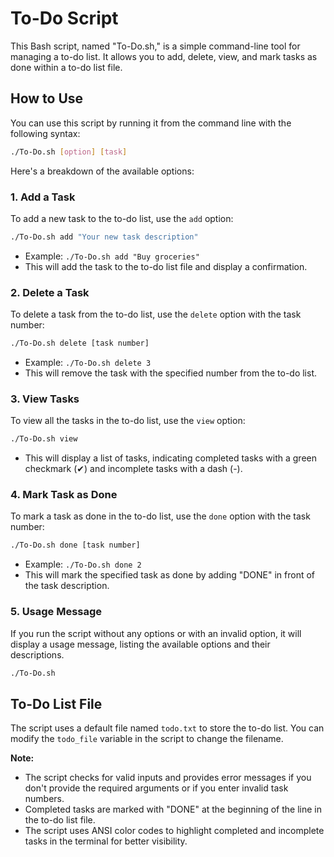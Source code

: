 # To-Do Script

This Bash script, named "To-Do.sh," is a simple command-line tool for managing a to-do list. It allows you to add, delete, view, and mark tasks as done within a to-do list file.

## How to Use

You can use this script by running it from the command line with the following syntax:

```bash
./To-Do.sh [option] [task]
```

Here's a breakdown of the available options:

### 1. Add a Task

To add a new task to the to-do list, use the `add` option:

```bash
./To-Do.sh add "Your new task description"
```

- Example: `./To-Do.sh add "Buy groceries"`
- This will add the task to the to-do list file and display a confirmation.

### 2. Delete a Task

To delete a task from the to-do list, use the `delete` option with the task number:

```bash
./To-Do.sh delete [task number]
```

- Example: `./To-Do.sh delete 3`
- This will remove the task with the specified number from the to-do list.

### 3. View Tasks

To view all the tasks in the to-do list, use the `view` option:

```bash
./To-Do.sh view
```

- This will display a list of tasks, indicating completed tasks with a green checkmark (✔) and incomplete tasks with a dash (-).

### 4. Mark Task as Done

To mark a task as done in the to-do list, use the `done` option with the task number:

```bash
./To-Do.sh done [task number]
```

- Example: `./To-Do.sh done 2`
- This will mark the specified task as done by adding "DONE" in front of the task description.

### 5. Usage Message

If you run the script without any options or with an invalid option, it will display a usage message, listing the available options and their descriptions.

```bash
./To-Do.sh
```

## To-Do List File

The script uses a default file named `todo.txt` to store the to-do list. You can modify the `todo_file` variable in the script to change the filename.

**Note:** 
- The script checks for valid inputs and provides error messages if you don't provide the required arguments or if you enter invalid task numbers.
- Completed tasks are marked with "DONE" at the beginning of the line in the to-do list file.
- The script uses ANSI color codes to highlight completed and incomplete tasks in the terminal for better visibility.
